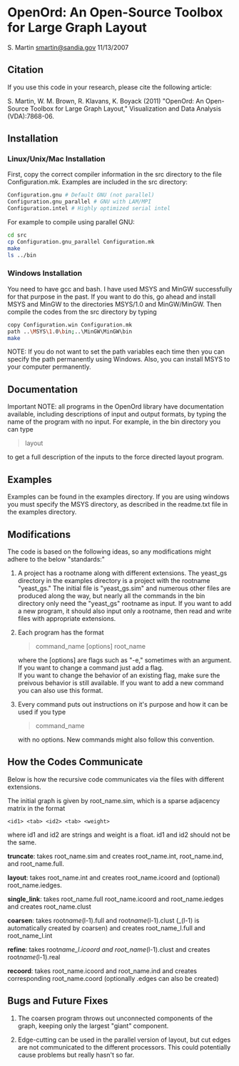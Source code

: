 # OpenOrd: An Open-Source Toolbox for Large Graph Layout

S. Martin
smartin@sandia.gov
11/13/2007

## Citation

If you use this code in your research, please cite the following
article:

S. Martin, W. M. Brown, R. Klavans, K. Boyack (2011) "OpenOrd: An Open-Source
Toolbox for Large Graph Layout," Visualization and Data Analysis (VDA):7868-06.

## Installation

### Linux/Unix/Mac Installation

First, copy the correct compiler information in the src directory
to the file Configuration.mk. Examples are included in the src
directory:

```sh
Configuration.gnu # Default GNU (not parallel)
Configuration.gnu_parallel # GNU with LAM/MPI
Configuration.intel # Highly optimized serial intel
```

For example to compile using parallel GNU:

```sh
cd src
cp Configuration.gnu_parallel Configuration.mk
make
ls ../bin
```

### Windows Installation

You need to have gcc and bash. I have used MSYS and MinGW successfully
for that purpose in the past. If you want to do this, go ahead and
install MSYS and MinGW to the directories MSYS/1.0 and MinGW/MinGW.
Then compile the codes from the src directory by typing

```sh
copy Configuration.win Configuration.mk
path ..\MSYS\1.0\bin;..\MinGW\MinGW\bin
make
```

NOTE: If you do not want to set the path variables each time then you
can specify the path permanently using Windows. Also, you can install
MSYS to your computer permanently.

## Documentation

Important NOTE: all programs in the OpenOrd library have documentation
available, including descriptions of input and output formats, by typing
the name of the program with no input. For example, in the bin
directory you can type

> layout

to get a full description of the inputs to the force directed layout
program.

## Examples

Examples can be found in the examples directory. If you are using
windows you must specify the MSYS directory, as described in the
readme.txt file in the examples directory.

## Modifications

The code is based on the following ideas, so any modifications might
adhere to the below "standards:"

1.  A project has a rootname along with different extensions. The
    yeast_gs directory in the examples directory is a project with
    the rootname "yeast_gs." The initial file is "yeast_gs.sim" and
    numerous other files are produced along the way, but nearly all
    the commands in the bin directory only need the "yeast_gs" rootname
    as input. If you want to add a new program, it should also input
    only a rootname, then read and write files with appropriate
    extensions.

2.  Each program has the format

    > command_name [options] root_name

    where the [options] are flags such as "-e," sometimes with an
    argument. If you want to change a command just add a flag.  
    If you want to change the behavior of an existing flag, make sure
    the preivous behavior is still available. If you want to add a new
    command you can also use this format.

3.  Every command puts out instructions on it's purpose and how it can be
    used if you type

    > command_name

    with no options. New commands might also follow this convention.

## How the Codes Communicate

Below is how the recursive code communicates via the files with different
extensions.

The initial graph is given by root_name.sim, which is a sparse adjacency
matrix in the format

`<id1> <tab> <id2> <tab> <weight>`

where id1 and id2 are strings and weight is a float. id1 and id2 should
not be the same.

__truncate__: takes root_name.sim and creates root_name.int, root_name.ind,
and root_name.full.

__layout__: takes root_name.int and creates root_name.icoord and (optional)
root_name.iedges.

__single_link__: takes root_name.full root_name.icoord and root_name.iedges
and creates root_name.clust

__coarsen__: takes root*name*(l-1).full and root*name*(l-1).clust (\_(l-1) is
automatically created by coarsen) and creates root_name_l.full
and root_name_l.int

__refine__: takes root*name_l.icoord and root_name*(l-1).clust and creates
root*name*(l-1).real

__recoord__: takes root_name.icoord and root_name.ind and creates corresponding
root_name.coord (optionally .edges can also be created)

## Bugs and Future Fixes

1.  The coarsen program throws out unconnected components of the graph,
    keeping only the largest "giant" component.

2.  Edge-cutting can be used in the parallel version of layout, but cut
    edges are not communicated to the different processors. This could
    potentially cause problems but really hasn't so far.
